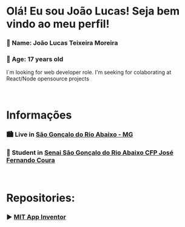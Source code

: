 # Olá! Eu sou João Lucas! Seja bem vindo ao meu perfil!
### :bust_in_silhouette: Name: João Lucas Teixeira Moreira
### :bust_in_silhouette: Age: 17 years old

I´m looking for web developer role.
I'm seeking for colaborating at React/Node opensource projects

<br>

# Informações
### :cityscape: Live in [São Gonçalo do Rio Abaixo - MG](https://goo.gl/maps/EuYBAs4jLspRrbYNA)
### :book: Student in [Senai São Gonçalo do Rio Abaixo CFP José Fernando Coura](https://goo.gl/maps/r7xcXAuoZVSwBhbV9)

<br>

# Repositories:

### :arrow_forward: [MIT App Inventor](https://github.com/JLTM2022/MEUS_PROJETOS_NO_APP_INVENTOR)
